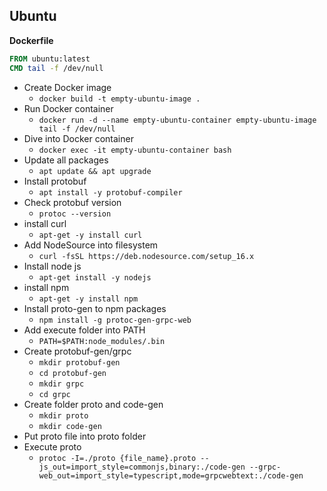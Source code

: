 ## Ubuntu

**Dockerfile**

```dockerfile
FROM ubuntu:latest
CMD tail -f /dev/null
```

* Create Docker image
  * `docker build -t empty-ubuntu-image .`
* Run Docker container
  * `docker run -d --name empty-ubuntu-container empty-ubuntu-image tail -f /dev/null`
* Dive into Docker container
  * `docker exec -it empty-ubuntu-container bash`
* Update all packages
  * `apt update && apt upgrade`
* Install protobuf
  * `apt install -y protobuf-compiler`
* Check protobuf version
  * `protoc --version`
* install curl
  * `apt-get -y install curl`
* Add NodeSource into filesystem
  * `curl -fsSL https://deb.nodesource.com/setup_16.x`
* Install node js
  * `apt-get install -y nodejs`
* install npm
  * `apt-get -y install npm`
* Install proto-gen to npm packages
  * `npm install -g protoc-gen-grpc-web`
* Add execute folder into PATH
  * `PATH=$PATH:node_modules/.bin`
* Create protobuf-gen/grpc
  * `mkdir protobuf-gen`
  * `cd protobuf-gen`
  * `mkdir grpc`
  * `cd grpc`
* Create folder proto and code-gen
  * `mkdir proto`
  * `mkdir code-gen`
* Put proto file into proto folder
* Execute proto
  * `protoc -I=./proto {file_name}.proto --js_out=import_style=commonjs,binary:./code-gen --grpc-web_out=import_style=typescript,mode=grpcwebtext:./code-gen`

